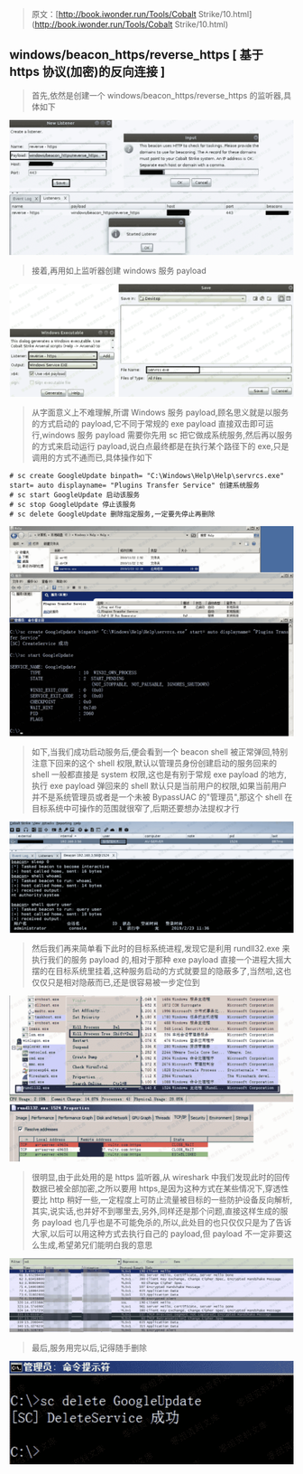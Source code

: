 > 原文：[http://book.iwonder.run/Tools/Cobalt Strike/10.html](http://book.iwonder.run/Tools/Cobalt Strike/10.html)

## windows/beacon_https/reverse_https [ 基于 https 协议(加密)的反向连接 ]

> 首先,依然是创建一个 windows/beacon_https/reverse_https 的监听器,具体如下

![image](img/5b82ae30bc10c214a7a3e1b0a26e1674.png)

> 接着,再用如上监听器创建 windows 服务 payload

![image](img/9924ef7c42919f276594352e0083fd44.png)

> 从字面意义上不难理解,所谓 Windows 服务 payload,顾名思义就是以服务的方式启动的 payload,它不同于常规的 exe payload 直接双击即可运行,windows 服务 payload 需要你先用 sc 把它做成系统服务,然后再以服务的方式来启动运行 payload,说白点最终都是在执行某个路径下的 exe,只是调用的方式不通而已,具体操作如下

```
# sc create GoogleUpdate binpath= "C:\Windows\Help\Help\servrcs.exe" start= auto displayname= "Plugins Transfer Service" 创建系统服务
# sc start GoogleUpdate 启动该服务
# sc stop GoogleUpdate 停止该服务
# sc delete GoogleUpdate 删除指定服务,一定要先停止再删除 
```

![image](img/98a91ba70f3f104e9c46560ad2a511f3.png)

> 如下,当我们成功启动服务后,便会看到一个 beacon shell 被正常弹回,特别注意下回来的这个 shell 权限,默认以管理员身份创建启动的服务回来的 shell 一般都直接是 system 权限,这也是有别于常规 exe payload 的地方,执行 exe payload 弹回来的 shell 默认只是当前用户的权限,如果当前用户并不是系统管理员或者是一个未被 BypassUAC 的"管理员",那这个 shell 在目标系统中可操作的范围就很窄了,后期还要想办法提权才行

![image](img/8255a3a5a9f3c94c0935ab415737444a.png)

> 然后我们再来简单看下此时的目标系统进程,发现它是利用 rundll32.exe 来执行我们的服务 payload 的,相对于那种 exe payload 直接一个进程大摇大摆的在目标系统里挂着,这种服务启动的方式就要显的隐蔽多了,当然啦,这也仅仅只是相对隐蔽而已,还是很容易被一步定位到

![image](img/847e6beeef343089e83ee5d92b955b35.png)

> 很明显,由于此处用的是 https 监听器,从 wireshark 中我们发现此时的回传数据已被全部加密,之所以要用 https,是因为这种方式在某些情况下,穿透性要比 http 稍好一些,一定程度上可防止流量被目标的一些防护设备反向解析,其实,说实话,也并好不到哪里去,另外,同样还是那个问题,直接这样生成的服务 payload 也几乎也是不可能免杀的,所以,此处目的也只仅仅只是为了告诉大家,以后可以用这种方式去执行自己的 payload,但 payload 不一定非要这么生成,希望弟兄们能明白我的意思

![image](img/9097da27def535fbd51f03251f50b0a3.png)

> 最后,服务用完以后,记得随手删除

![image](img/11b7f3369f329ca3a87d94764d671fc9.png)

